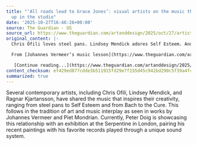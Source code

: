 ```yaml
---
title: "‘All roads lead to Grace Jones’: visual artists on the music that fires them
  up in the studio"
date: '2025-10-27T16:46:26+00:00'
source: The Guardian - US
source_url: https://www.theguardian.com/artanddesign/2025/oct/27/artists-on-creativity-playlists-music-chris-ofili-lindsey-mendick-ragnar-kjartansson-grace-jones
original_content: |-
  Chris Ofili loves steel pans. Lindsey Mendick adores Self Esteem. And Ragnar Kjartansson enjoys everything from Bach to the Cure. Artists reveal the bangers that get their creative juices fizzing

  From [Johannes Vermeer’s music lesson](https://www.theguardian.com/artanddesign/gallery/2013/jun/22/vermeer-music-art-love-leisure-pictures) to Piet Mondrian’s tribute to boogie-woogie, with its small bars of colour flitting across the canvas to a radical new rhythm, art and music have made natural bedfellows. Now Peter Doig is celebrating his love of music with an exhibition at the Serpentine in London that pairs recent paintings with his favourite records played through an extraordinary sound system. So we asked other contemporary artists what music means to them.

   [Continue reading...](https://www.theguardian.com/artanddesign/2025/oct/27/artists-on-creativity-playlists-music-chris-ofili-lindsey-mendick-ragnar-kjartansson-grace-jones)
content_checksum: ef429ed877cdde3b511915fd29e7f155d45c942bd290c5f39a4fcf33b23b5471
summarized: true
---
```


Several contemporary artists, including Chris Ofili, Lindsey Mendick, and Ragnar Kjartansson, have shared the music that inspires their creativity, ranging from steel pans to Self Esteem and from Bach to the Cure. This follows in the tradition of art and music interplay as seen in works by Johannes Vermeer and Piet Mondrian. Currently, Peter Doig is showcasing this relationship with an exhibition at the Serpentine in London, pairing his recent paintings with his favorite records played through a unique sound system.